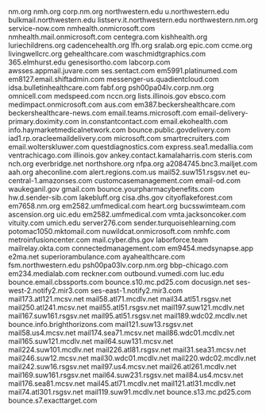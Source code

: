 nm.org
nmh.org
corp.nm.org
northwestern.edu
u.northwestern.edu
bulkmail.northwestern.edu
listserv.it.northwestern.edu
northwestern.nm.org
service-now.com
nmhealth.onmicrosoft.com
nmhealth.mail.onmicrosoft.com
centegra.com
kishhealth.org
luriechildrens.org
cadencehealth.org
lfh.org
sralab.org
epic.com
ccme.org
livingwellcrc.org
gehealthcare.com
waschmidtgraphics.com
365.elmhurst.edu
genesisortho.com
labcorp.com
awsses.appmail.juvare.com
ses.sentact.com
em5991.platinumed.com
em8127.email.shiftadmin.com
messenger-us.quadientcloud.com
idsa.bulletinhealthcare.com
fabf.org
psh00pa04lv.corp.nm.org
omnicell.com
medspeed.com
nccn.org
lists.illinois.gov
ebsco.com
medimpact.onmicrosoft.com
aus.com
em387.beckershealthcare.com
beckershealthcare-news.com
email.teams.microsoft.com
email-delivery-primary.doximity.com
in.constantcontact.com
email.ekohealth.com
info.haymarketmedicalnetwork.com
bounce.public.govdelivery.com
iad1.rp.oracleemaildelivery.com
microsoft.com
smartrecruiters.com
email.wolterskluwer.com
questdiagnostics.com
express.sea1.medallia.com
ventrachicago.com
illinois.gov
ankey.contact.kamalaharris.com
steris.com
nch.org
everbridge.net
northshore.org
nfpa.org
a2084745.bnc3.mailjet.com
aah.org
aheconline.com
alert.regions.com.us
mail52.suw151.rsgsv.net
eu-central-1.amazonses.com
customcasemanagement.com
email-od.com
waukeganil.gov
gmail.com
bounce.yourpharmacybenefits.com
hw.d.sender-sib.com
lakebluff.org
cisa.dhs.gov
cityoflakeforest.com
em7658.nm.org
em2582.umfmedical.com
heart.org
bucsswimteam.com
ascension.org
uic.edu
em2582.umfmedical.com
vmta.jacksoncoker.com
vituity.com
umich.edu
server276.com
sender.turquoisehlearning.com
potomac1050.mktomail.com
nuwildcat.onmicrosoft.com
nmhfc.com
metroinfusioncenter.com
mail.cyber.dhs.gov
laborforce.team
mailrelay.okta.com
connectedmanagement.com
em9454.medsynapse.app
e2ma.net
superiorambulance.com
ayahealthcare.com
fsm.northwestern.edu
psh00pa03lv.corp.nm.org
bbp-chicago.com
em234.medialab.com
reckner.com
outbound.vumedi.com
luc.edu
bounce.email.cbssports.com
bounce.s10.mc.pd25.com
docusign.net
ses-west-2.notify2.mir3.com
ses-east-1.notify2.mir3.com
mail173.atl121.mcsv.net
mail58.atl71.mcdlv.net
mail34.atl51.rsgsv.net
mail250.atl241.mcsv.net
mail55.atl51.rsgsv.net
mail197.suw121.mcdlv.net
mail167.suw161.rsgsv.net
mail95.atl51.rsgsv.net
mail189.wdc02.mcdlv.net
bounce.info.brighthorizons.com
mail121.suw13.rsgsv.net
mail58.us4.mcsv.net
mail174.sea71.mcsv.net
mail86.wdc01.mcdlv.net
mail165.suw121.mcdlv.net
mail64.suw131.mcsv.net
mail224.suw101.mcdlv.net
mail226.atl81.rsgsv.net
mail31.sea31.mcsv.net
mail246.suw12.mcsv.net
mail30.wdc01.mcdlv.net
mail220.wdc02.mcdlv.net
mail242.suw16.rsgsv.net
mail97.us4.mcsv.net
mail26.atl261.mcdlv.net
mail169.suw161.rsgsv.net
mail64.suw231.rsgsv.net
mail84.us4.mcsv.net
mail176.sea81.mcsv.net
mail45.atl71.mcdlv.net
mail121.atl31.mcdlv.net
mail74.atl301.rsgsv.net
mail119.suw91.mcdlv.net
bounce.s13.mc.pd25.com
bounce.s7.exacttarget.com
